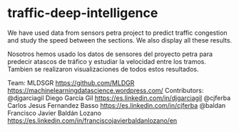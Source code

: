 # traffic-deep-intelligence

We have used data from sensors petra project to predict traffic congestion and study the speed between the sections. We also display all these results. 

Nosotros hemos usado los datos de sensores del proyecto petra para predecir atascos de tráfico y estudiar la velocidad entre los tramos. Tambien se realizaron visualizaciones de todos estos resultados. 

Team: MLDSGR 
https://github.com/MLDGR 
https://machinelearningdatascience.wordpress.com/ 
Contributors: 
@djgarciagil Diego García Gil 
https://es.linkedin.com/in/djgarciagil 
@cjferba Carlos Jesus Fernandez Basso 
https://es.linkedin.com/in/cjferba 
@baldan Francisco Javier Baldán Lozano 
https://es.linkedin.com/in/franciscojavierbaldanlozano/en 
